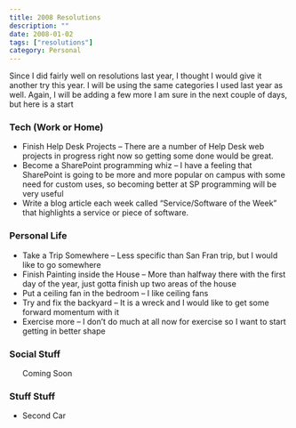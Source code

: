 ```yaml
---
title: 2008 Resolutions
description: ""
date: 2008-01-02
tags: ["resolutions"]
category: Personal
---
```



Since I did fairly well on resolutions last year, I thought I would give it another try this year.  I will be using the same categories I used last year as well.  Again, I will be adding a few more I am sure in the next couple of days, but here is a start

<h3>Tech (Work or Home)</h3>

<ul>

<li>Finish Help Desk Projects – There are a number of Help Desk web projects in progress right now so getting some done would be great.</li>

<li>Become a SharePoint programming whiz – I have a feeling that SharePoint is going to be more and more popular on campus with some need for custom uses, so becoming better at SP programming will be very useful</li>

<li>Write a blog article each week called “Service/Software of the Week” that highlights a service or piece of software.</li>

</ul>

<h3>Personal Life</h3>

<ul>

<li>Take a Trip Somewhere – Less specific than San Fran trip, but I would like to go somewhere</li>

<li>Finish Painting inside the House – More than halfway there with the first day of the year, just gotta finish up two areas of the house</li>

<li>Put a ceiling fan in the bedroom – I like ceiling fans</li>

<li>Try and fix the backyard – It is a wreck and I would like to get some forward momentum with it</li>

<li>Exercise more – I don’t do much at all now for exercise so I want to start getting in better shape</li>

</ul>

<h3>Social Stuff</h3>

<ul>



Coming Soon

</ul>

<h3>Stuff Stuff</h3>

<ul>

<li>Second Car</li>

</ul>
